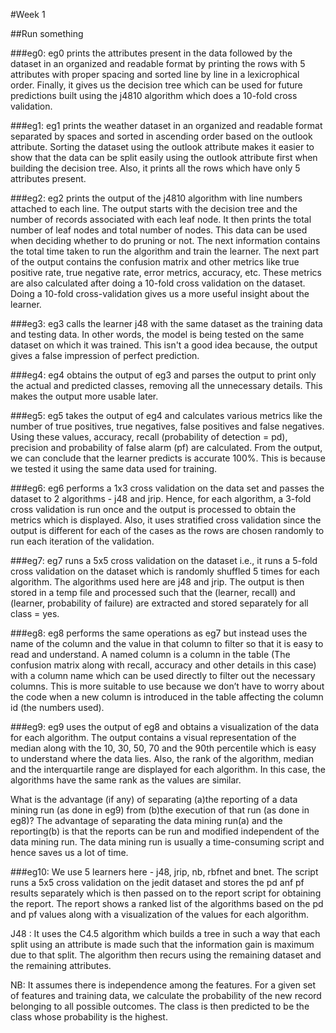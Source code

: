 #Week 1

##Run something

###eg0:
eg0 prints the attributes present in the data followed by the dataset in an organized and readable format by printing the rows with 5 attributes with proper spacing and sorted line by line in a lexicrophical order. Finally, it gives us the decision tree which can be used for future predictions built using the j4810 algorithm which does a 10-fold cross validation. 

###eg1:
eg1 prints the weather dataset in an organized and readable format separated by spaces and sorted in ascending order based on the outlook attribute. Sorting the dataset using the outlook attribute makes it easier to show that the data can be split easily using the outlook attribute first when building the decision tree. Also, it prints all the rows which have only 5 attributes present.

###eg2:
eg2 prints the output of the j4810 algorithm with line numbers attached to each line. The output starts with the decision tree and the number of records associated with each leaf node. It then prints the total number of leaf nodes and total number of nodes. This data can be used when deciding whether to do pruning or not. The next information contains the total time taken to run the algorithm and train the learner. The next part of the output contains the confusion matrix and other metrics like true positive rate, true negative rate, error metrics, accuracy, etc. These metrics are also calculated after doing a 10-fold cross validation on the dataset. Doing a 10-fold cross-validation gives us a more useful insight about the learner.

###eg3:
eg3 calls the learner j48 with the same dataset as the training data and testing data. In other words, the model is being tested on the same dataset on which it was trained. This isn't a good idea because, the output gives a false impression of perfect prediction.

###eg4:
eg4 obtains the output of eg3 and parses the output to print only the actual and predicted classes, removing all the unnecessary details. This makes the output more usable later.

###eg5:
eg5 takes the output of eg4 and calculates various metrics like the number of true positives, true negatives, false positives and false negatives. Using these values, accuracy, recall (probability of detection = pd), precision and probability of false alarm (pf) are calculated. From the output, we can conclude that the learner predicts is accurate 100%. This is because we tested it using the same data used for training.

###eg6:
eg6 performs a 1x3 cross validation on the data set and passes the dataset to 2 algorithms - j48 and jrip. Hence, for each algorithm, a 3-fold cross validation is run once and the output is processed to obtain the metrics which is displayed. Also, it uses stratified cross validation since the output is different for each of the cases as the rows are chosen randomly to run each iteration of the validation.

###eg7:
eg7 runs a 5x5 cross validation on the dataset i.e., it runs a 5-fold cross validation on the dataset which is randomly shuffled 5 times for each algorithm. The algorithms used here are j48 and jrip. The output is then stored in a temp file and processed such that the (learner, recall) and (learner, probability of failure) are extracted and stored separately for all class = yes. 

###eg8:
eg8 performs the same operations as eg7 but instead uses the name of the column and the value in that column to filter so that it is easy to read and understand. A named column is a column in the table (The confusion matrix along with recall, accuracy and other details in this case) with a column name which can be used directly to filter out the necessary columns. This is more suitable to use because we don’t have to worry about the code when a new column is introduced in the table affecting the column id (the numbers used).

###eg9:
eg9 uses the output of eg8 and obtains a visualization of the data for each algorithm. The output contains a visual representation of the median along with the 10, 30, 50, 70 and the 90th percentile which is easy to understand where the data lies. Also, the rank of the algorithm, median and the interquartile range are displayed for each algorithm. In this case, the algorithms have the same rank as the values are similar.

What is the advantage (if any) of separating (a)the reporting of a data mining run (as done in eg9) from (b)the execution of that run (as done in eg8)?
The advantage of separating the data mining run(a) and the reporting(b) is that the reports can be run and modified independent of the data mining run. The data mining run is usually a time-consuming script and hence saves us a lot of time. 

###eg10:
We use 5 learners here - j48, jrip, nb, rbfnet and bnet. The script runs a 5x5 cross validation on the jedit dataset and stores the pd anf pf results separately which is then passed on to the report script for obtaining the report. The report shows a ranked list of the algorithms based on the pd and pf values along with a visualization of the values for each algorithm.

J48 : It uses the C4.5 algorithm which builds a tree in such a way that each split using an attribute is made such that the information gain is maximum due to that split. The algorithm then recurs using the remaining dataset and the remaining attributes.

NB: It assumes there is independence among the features. For a given set of features and training data, we calculate the probability of the new record belonging to all possible outcomes. The class is then predicted to be the class whose probability is the highest. 

